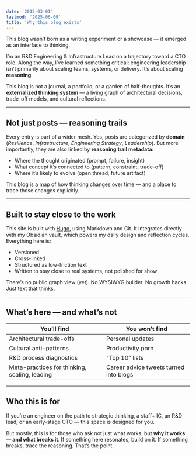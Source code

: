 ```yaml
---
date: '2015-03-01'
lastmod: '2025-06-09'
title: 'Why this blog exists'
---
```


This blog wasn’t born as a writing experiment or a showcase — it emerged as an interface to thinking.

I’m an R&D Engineering & Infrastructure Lead on a trajectory toward a CTO role. Along the way, I’ve learned something critical: engineering leadership isn’t primarily about scaling teams, systems, or delivery. It’s about scaling **reasoning**.

This blog is not a journal, a portfolio, or a garden of half-thoughts. It’s an **externalized thinking system** — a living graph of architectural decisions, trade-off models, and cultural reflections.

---

## Not just posts — reasoning trails

Every entry is part of a wider mesh.
Yes, posts are categorized by **domain** (*Resilience*, *Infrastructure*, *Engineering Strategy*, *Leadership*).
But more importantly, they are also linked by **reasoning trail metadata**:

- Where the thought originated (prompt, failure, insight)
- What concept it’s connected to (pattern, constraint, trade-off)
- Where it’s likely to evolve (open thread, future artifact)

This blog is a map of how thinking changes over time — and a place to trace those changes explicitly.

---

## Built to stay close to the work

This site is built with [Hugo](https://gohugo.io), using Markdown and Git.
It integrates directly with my Obsidian vault, which powers my daily design and reflection cycles.
Everything here is:

- Versioned
- Cross-linked
- Structured as low-friction text
- Written to stay close to real systems, not polished for show

There’s no public graph view (yet). No WYSIWYG builder. No growth hacks. Just text that thinks.

---

## What’s here — and what’s not

| You’ll find                                   |  You won’t find                         | 
|-----------------------------------------------|-----------------------------------------|
| Architectural trade-offs                      |  Personal updates                       |
| Cultural anti-patterns                        |  Productivity porn                      |
| R&D process diagnostics                       |  "Top 10" lists                         |
| Meta-practices for thinking, scaling, leading |  Career advice tweets turned into blogs |

---

## Who this is for

If you’re an engineer on the path to strategic thinking, a staff+ IC, an R&D lead, or an early-stage CTO — this space is designed for you.

But mostly, this is for those who ask not just what works, but **why it works — and what breaks it**. If something here resonates, build on it. If something breaks, trace the reasoning. That’s the point.